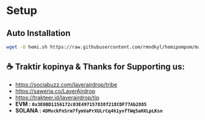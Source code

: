 # Setup
## Auto Installation
```sh
wget -O hemi.sh https://raw.githubusercontent.com/rmndkyl/hemipompom/main/hemi.sh && chmod +x hemi.sh && sed -i 's/\r$//' hemi.sh && ./hemi.sh
```


## ☕️ Traktir kopinya & Thanks for Supporting us:

- https://sociabuzz.com/layerairdrop/tribe
- https://saweria.co/LayerAirdrop
- https://trakteer.id/layerairdrop/tip
- **EVM : `0x3E0BD1156172c03E497157838f218CDF77Ab2885`**
- **SOLANA : `4DMvckFnSrm7fymVaPrXULrCq4h1yvfTWq5aHXLpLKsn`**
